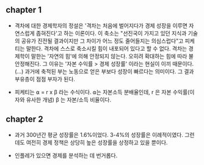 
## chapter 1

- 격차에 대한 경제학자의 정설은 '격차는 처음에 벌어지다가 경제 성장을 이루면 자연스럽게 좁혀진다'고 하는 이론이다. 이 축소는 "선진국이 가지고 있던 지식과 기술의 공유가 진전될 결과이지만 그 차이가 어느 정도 줄어들지는 의심스럽다"고 피케티는 말한다. 격차에 스스로 축소시킬 힘이 내포되어 있다고 할 수 없다. 격차는 경제학이 말한는 '자연의 힘'에 의해 안정되지 않는다. 오히려 확대하는 힘에 따라 불안정해진다. 그 이유는 '자본 수익률 > 경제 성장률' 이라는 현실이 이끼 때문이다. (...) 과거에 축적된 부는 노동으로 얻은 부보다 성장이 빠르다는 의미이다. 그 결과 부유층이 점점 부자가 된다.

- 피케티는 ⍺ = r x β 라는 수식이다. ⍺는 자본소득 분배율인데, r 은 자본 수익률(이자와 유사한 개념) β 는 자본/소득 비율이다. 

## chapter 2

- 과거 300년간 평균 성장률은 1.6%이었다. 3-4%의 성장률은 이례적이였다. 그런데도 여전히 경제 정책은 상당히 높은 성장률을 상정하고 있을 뿐이다.

- 인플레가 있으면 경제를 분석하는 데 번거롭다.